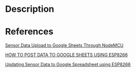 # Description

# References
[Sensor Data Upload to Google Sheets Through NodeMCU](https://www.hackster.io/nishant_sahay7/sensor-data-upload-to-google-sheets-through-nodemcu-632358)

[HOW TO POST DATA TO GOOGLE SHEETS USING ESP8266](http://embedded-lab.com/blog/post-data-google-sheets-using-esp8266/)

[Updating Sensor Data to Google Spreadsheet using ESP8266](https://electrosome.com/updating-sensor-data-google-spreadsheet-esp8266-iot-project/)